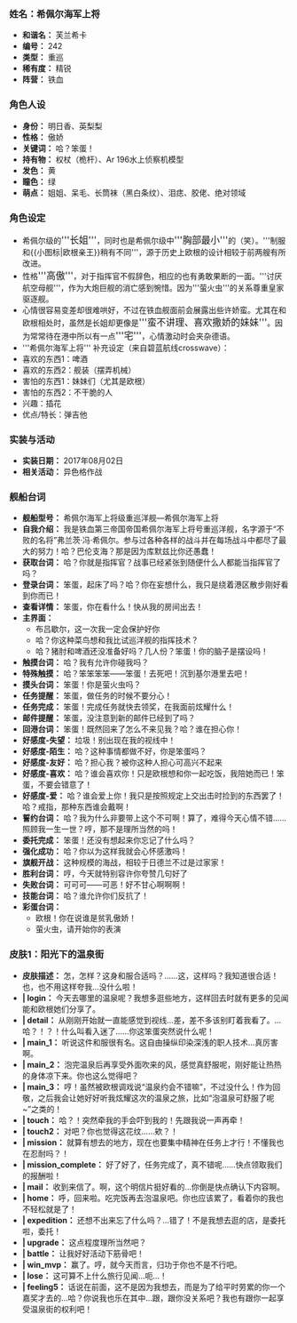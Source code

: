 ### 姓名：希佩尔海军上将
* **和谐名：** 芙兰希卡
* **编号：** 242
* **类型：** 重巡
* **稀有度：** 精锐
* **阵营：** 铁血


### 角色人设
* **身份：** 明日香、英梨梨
* **性格：** 傲娇
* **关键词：** 哈？笨蛋！
* **持有物：** 权杖（桅杆）、Ar 196水上侦察机模型
* **发色：** 黄
* **瞳色：** 绿
* **萌点：** 姐姐、呆毛、长筒袜（黑白条纹）、泪痣、胶佬、绝对领域


### 角色设定
* 希佩尔级的<big>'''长姐'''</big>，同时也是希佩尔级中<big>'''胸部最小'''</big>的（笑）。'''制服和{{小图标|欧根亲王}}稍有不同'''，源于历史上欧根的设计相较于前两艘有所改进。
* 性格<big>'''高傲'''</big>，对于指挥官不假辞色，相应的也有勇敢果断的一面。'''讨厌航空母舰'''，作为大炮巨舰的消亡感到惋惜。因为'''萤火虫'''的关系尊重皇家驱逐舰。
* 心情很容易变差却很难哄好，不过在铁血舰面前会展露出些许娇蛮。尤其在和欧根相处时，虽然是长姐却更像是<big>'''蛮不讲理、喜欢撒娇的妹妹'''</big>。因为常常待在港中所以有一点<big>'''宅'''</big>，心情激动时会夹杂德语。
* '''希佩尔海军上将''' 补充设定（来自碧蓝航线crosswave）：
* 喜欢的东西1：啤酒
* 喜欢的东西2：舰装（摆弄机械）
* 害怕的东西1：妹妹们（尤其是欧根）
* 害怕的东西2：不干脆的人
* 兴趣：插花
* 优点/特长：弹吉他


### 实装与活动
* **实装日期：** 2017年08月02日
* **相关活动：** 异色格作战


### 舰船台词
* **舰船型号：** 希佩尔海军上将级重巡洋舰—希佩尔海军上将
* **自我介绍：** 我是铁血第三帝国帝国希佩尔海军上将号重巡洋舰，名字源于“不败的名将”弗兰茨·冯·希佩尔。参与过各种各样的战斗并在每场战斗中都尽了最大的努力！哈？巴伦支海？那是因为库默兹比你还愚蠢！
* **获取台词：** 哈？你就是指挥官？战事已经紧张到随便什么人都能当指挥官了吗？
* **登录台词：** 笨蛋，起床了吗？哈？你在妄想什么，我只是绕着港区散步刚好看到你而已！
* **查看详情：** 笨蛋，你在看什么！快从我的房间出去！
* **主界面：**
  * 布吕歇尔，这一次我一定会保护好你
  * 哈？你这种菜鸟想和我比试巡洋舰的指挥技术？
  * 哈？猪肘和啤酒还没准备好吗？几人份？笨蛋！你的脑子是摆设吗！
* **触摸台词：** 哈？我有允许你碰我吗？
* **特殊触摸：** 哈？笨笨笨笨——笨蛋！去死吧！沉到基尔港里去吧！
* **摸头台词：** 笨蛋！你是萤火虫吗？
* **任务提醒：** 笨蛋，做任务的时候不要分心！
* **任务完成：** 笨蛋！完成任务就快去领奖，在我面前炫耀什么！
* **邮件提醒：** 笨蛋，没注意到新的邮件已经到了吗？
* **回港台词：** 笨蛋！既然回来了怎么不来见我？哈？谁在担心你！
* **好感度-失望：** 垃圾！别出现在我的视线中！
* **好感度-陌生：** 哈？这种事情都做不好，你是笨蛋吗？
* **好感度-友好：** 哈？担心我？被你这种人担心可高兴不起来
* **好感度-喜欢：** 哈？谁会喜欢你！只是欧根想和你一起吃饭，我陪她而已！笨蛋，不要会错意了！
* **好感度-爱：** 哈？谁会爱上你！我只是按照规定上交出击时捡到的东西罢了！哈？戒指，那种东西谁会戴啊！
* **誓约台词：** 哈？我为什么非要带上这个不可啊！算了，难得今天心情不错……照顾我一生一世？哼，那不是理所当然的吗！
* **委托完成：** 笨蛋！还没有想起来你忘记了什么吗？
* **强化成功：** 哈？你以为这样我就会心怀感激吗！
* **旗舰开战：** 这种规模的海战，相较于日德兰不过是过家家！
* **胜利台词：** 哼，今天就特别容许你夸赞几句好了
* **失败台词：** 可可可——可恶！好不甘心啊啊啊！
* **技能台词：** 哈？谁允许你们反抗了！
* **彩蛋台词：**
  * 欧根！你在说谁是贫乳傲娇！
  * 萤火虫，请开始你的表演


### 皮肤1：阳光下的温泉街
* **皮肤描述：** 怎，怎样？这身和服合适吗？……这，这样吗？我知道很合适！也，也不用这样夸我…没什么啦！
* **| login：** 今天去哪里的温泉呢？我想多逛些地方，这样回去时就有更多的见闻能和欧根她们分享了。
* **| detail：** 从刚刚开始就一直能感觉到视线…差，差不多该别盯着我看了。…哈？！？！什么叫看入迷了……你这笨蛋突然说什么呢！
* **| main_1：** 听说这件和服很有名。这自由操纵印染深浅的职人技术…真厉害啊。
* **| main_2：** 泡完温泉后再享受外面吹来的风，感觉真舒服呢，刚好能让热热的身体凉下来。你也这么觉得吧？
* **| main_3：** 哼！虽然被欧根调戏说“温泉约会不错嘛”，不过没什么！作为回敬，之后我会让她好好听我炫耀这次的温泉之旅，比如“泡温泉可舒服了呢~”之类的！
* **| touch：** 哈？！突然牵我的手会吓到我的！先跟我说一声再牵！
* **| touch2：** 对吧？你也觉得这花纹……欸？！
* **| mission：** 就算有想去的地方，现在也要集中精神在任务上才行！不懂我也在忍耐吗？！
* **| mission_complete：** 好了好了，任务完成了，真不错呢……快点领取我们的报酬啦！
* **| mail：** 收到来信了。啊，这个明信片挺好看的…你倒是快点确认下内容啊。
* **| home：** 呼，回来啦。吃完饭再去泡温泉吧。你也应该累了，看着你的我也不轻松就是了！
* **| expedition：** 还想不出来忘了什么吗？…错了！不是我想去逛的店，是委托啦，委托！
* **| upgrade：** 这点程度理所当然吧？
* **| battle：** 让我好好活动下筋骨吧！
* **| win_mvp：** 赢了。哼，就今天而言，归功于你也不是不行吧。
* **| lose：** 这可算不上什么旅行见闻…呃…！
* **| feeling5：** 话说在前面，这不是因为我想去，而是为了给平时劳累的你一个嘉奖才去的…哈？你说我也乐在其中…跟，跟你没关系吧？我也有跟你一起享受温泉街的权利吧！

